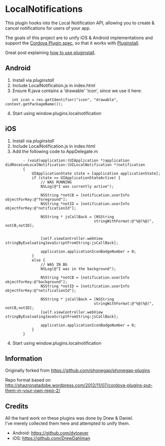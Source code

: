 # LocalNotifications

This plugin hooks into the Local Notification API, allowing you to create & cancel notifications for users of your app.

The goals of this project are to unify iOS & Android implementations and support the [Cordova Plugin spec](https://github.com/alunny/cordova-plugin-spec), so that it works with [Pluginstall](https://github.com/alunny/pluginstall).

Great post explaining [how to use pluginstall](http://blog.chariotsolutions.com/2012/11/installing-phonegap-plugins-with.html).

## Android
1. Install via _pluginstall_
2. Include LocalNotification.js in index.html
3. Ensure R.java contains a 'drawable' 'icon', since we use it here:
``` 
   int icon = res.getIdentifier("icon", "drawable", context.getPackageName());
```

4. Start using window.plugins.localnotification

## iOS
1. Install via _pluginstall_
2. Include LocalNotification.js in index.html
3. Add the following code to AppDelegate.m
```
        - (void)application:(UIApplication *)application didReceiveLocalNotification:(UILocalNotification *)notification 
        {
            UIApplicationState state = [application applicationState];
            if (state == UIApplicationStateActive) {
                // WAS RUNNING
                NSLog(@"I was currently active");

                NSString *notCB = [notification.userInfo objectForKey:@"foreground"];
                NSString *notID = [notification.userInfo objectForKey:@"notificationId"];

                NSString * jsCallBack = [NSString 
                                        stringWithFormat:@"%@(%@)", notCB,notID];  


                [self.viewController.webView  stringByEvaluatingJavaScriptFromString:jsCallBack];

                application.applicationIconBadgeNumber = 0;
            }
            else {
                // WAS IN BG
                NSLog(@"I was in the background");

                NSString *notCB = [notification.userInfo objectForKey:@"background"];
                NSString *notID = [notification.userInfo objectForKey:@"notificationId"];

                NSString * jsCallBack = [NSString 
                                        stringWithFormat:@"%@(%@)", notCB,notID]; 
                [self.viewController.webView stringByEvaluatingJavaScriptFromString:jsCallBack];         

                application.applicationIconBadgeNumber = 0;
            }                 
        }
```
4. Start using window.plugins.localnotification

## Information
Originally forked from https://github.com/phonegap/phonegap-plugins

Repo format based on http://shazronatadobe.wordpress.com/2012/11/07/cordova-plugins-put-them-in-your-own-repo-2/


## Credits
All the hard work on these plugins was done by Drew & Daniel.  
I've merely collected them here and attempted to unify them.  
* Android: https://github.com/dvtoever
* iOS: https://github.com/DrewDahlman
